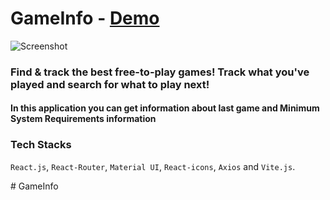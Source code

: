 # GameInfo - [Demo](https://gamefy.netlify.app/)
![Screenshot](demo.png)
### Find & track the best free-to-play games!  Track what you've played and search for what to play next! 
#### In this application you can get information about last game and Minimum System Requirements information

### Tech Stacks
`React.js`, `React-Router`, `Material UI`, `React-icons`, `Axios` and `Vite.js`.

#   G a m e I n f o  
 